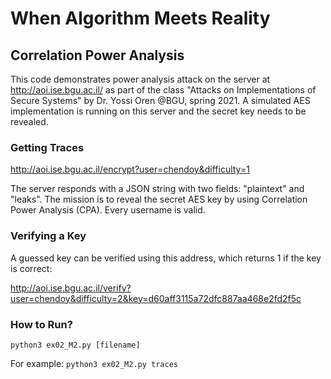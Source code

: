 # When Algorithm Meets Reality

## Correlation Power Analysis

This code demonstrates power analysis attack on the server at http://aoi.ise.bgu.ac.il/ as part of the class "Attacks on Implementations of Secure Systems" by Dr. Yossi Oren @BGU, spring 2021. A simulated AES implementation is running on this server and the secret key needs to be revealed.

### Getting Traces

http://aoi.ise.bgu.ac.il/encrypt?user=chendoy&difficulty=1

The server responds with a JSON string with two fields: "plaintext" and "leaks". The mission is to reveal the secret AES key by using Correlation Power Analysis (CPA). Every username is valid.

### Verifying a Key

A guessed key can be verified using this address, which returns 1 if the key is correct:

http://aoi.ise.bgu.ac.il/verify?user=chendoy&difficulty=2&key=d60aff3115a72dfc887aa468e2fd2f5c

### How to Run?
```python3 ex02_M2.py [filename]```

For example: ```python3 ex02_M2.py traces```